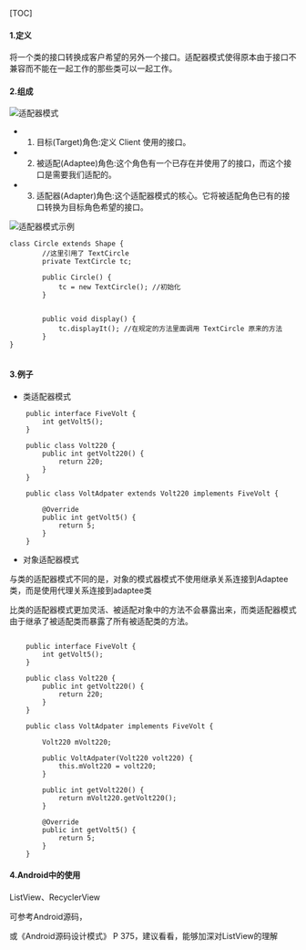 [TOC]

#### 1.定义

将一个类的接口转换成客户希望的另外一个接口。适配器模式使得原本由于接口不兼容而不能在一起工作的那些类可以一起工作。


#### 2.组成


![适配器模式](https://github.com/sparkfengbo/AndroidNotes/blob/master/PictureRes/SJMS/%E9%80%82%E9%85%8D%E5%99%A8%E6%A8%A1%E5%BC%8F.png?raw=true)

> 
- 1) 目标(Target)角色:定义 Client 使用的接口。
- 2) 被适配(Adaptee)角色:这个角色有一个已存在并使用了的接口，而这个接口是需要我们适配的。
- 3) 适配器(Adapter)角色:这个适配器模式的核心。它将被适配角色已有的接口转换为目标角色希望的接口。

![适配器模式示例](https://github.com/sparkfengbo/AndroidNotes/blob/master/PictureRes/SJMS/%E9%80%82%E9%85%8D%E5%99%A8%E6%A8%A1%E5%BC%8F%E7%A4%BA%E4%BE%8B.png?raw=true)

```
class Circle extends Shape {
        //这里引用了 TextCircle 
        private TextCircle tc;

        public Circle() {
            tc = new TextCircle(); //初始化 
        }


        public void display() {
            tc.displayIt(); //在规定的方法里面调用 TextCircle 原来的方法
        }
}
    
```

#### 3.例子

- 类适配器模式

```
    public interface FiveVolt {
        int getVolt5();
    }

    public class Volt220 {
        public int getVolt220() {
            return 220;
        }
    }

    public class VoltAdpater extends Volt220 implements FiveVolt {

        @Override
        public int getVolt5() {
            return 5;
        }
    }
```

- 对象适配器模式

与类的适配器模式不同的是，对象的模式器模式不使用继承关系连接到Adaptee类，而是使用代理关系连接到adaptee类

比类的适配器模式更加灵活、被适配对象中的方法不会暴露出来，而类适配器模式由于继承了被适配类而暴露了所有被适配类的方法。

```

    public interface FiveVolt {
        int getVolt5();
    }

    public class Volt220 {
        public int getVolt220() {
            return 220;
        }
    }

    public class VoltAdpater implements FiveVolt {

        Volt220 mVolt220;

        public VoltAdpater(Volt220 volt220) {
            this.mVolt220 = volt220;
        }

        public int getVolt220() {
            return mVolt220.getVolt220();
        }
        
        @Override
        public int getVolt5() {
            return 5;
        }
    }
```

#### 4.Android中的使用

ListView、RecyclerView

可参考Android源码，

或《Android源码设计模式》 P 375，建议看看，能够加深对ListView的理解

